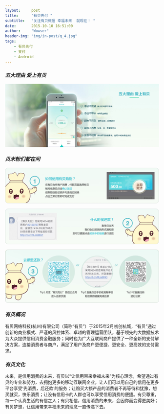 ```yaml
---
layout:     post
title:      "有贝先付 "
subtitle:   "关注有贝微信 幸福未来  就现在！ "
date:       2015-10-10 16:51:00
author:     "Wowser"
header-img: "img/in-post/q_4.jpg"
tags:
    - 有贝先付
    - 支付
    - Android
---
```


### *五大理由 爱上有贝*

![img](/img/in-post/q_5.jpg)

### *贝米粉们都在问*

![img](/img/in-post/q_1.jpg)

![img](/img/in-post/q_2.jpg)

![img](/img/in-post/q_3.jpg)

### *有贝概况*

有贝网络科技(杭州)有限公司（简称“有贝”）于2015年2月初创杭城，“有贝”通过创新的商业模式、严谨的风控体系、卓越的管理运营团队，基于领先的大数据技术为大众提供信用消费金融服务；同时也为广大互联网商户提供了一种全新的支付解决方案，连接消费者与商户，满足了用户及商户更便捷、更安全、更高效的支付需求。 

### *有贝文化*

未来，是信用消费的未来，有贝以“让信用带来幸福未来”为核心理念，希望通过有贝的专业和努力，去拥抱更多的移动互联网企业，让人们可以用自己的信用在更多平台享受‘先消费，后还款’的服务；让购买大额产品的消费者不再等待和犹豫，想买就买，快乐消费；让没有信用卡的人群也可以享受信用消费的便捷。有贝尊重，每一个认真生活的有信之人；有贝相信，信用消费的未来，会因你而变得更美好；有贝梦想，让信用带来幸福未来的理念一直传递下去。 